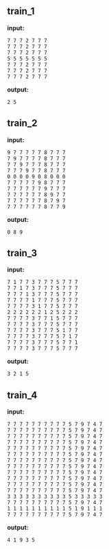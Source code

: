 
## train_1

**input:**
```
7 7 7 2 7 7 7
7 7 7 2 7 7 7
7 7 7 2 7 7 7
5 5 5 5 5 5 5
7 7 7 2 7 7 7
7 7 7 2 7 7 7
7 7 7 2 7 7 7
```


**output:**
```
2 5
```


## train_2

**input:**
```
9 7 7 7 7 7 8 7 7 7
7 9 7 7 7 7 8 7 7 7
7 7 9 7 7 7 8 7 7 7
7 7 7 9 7 7 8 7 7 7
0 0 0 0 9 0 8 0 0 0
7 7 7 7 7 9 8 7 7 7
7 7 7 7 7 7 9 7 7 7
7 7 7 7 7 7 8 9 7 7
7 7 7 7 7 7 8 7 9 7
7 7 7 7 7 7 8 7 7 9
```


**output:**
```
0 8 9
```


## train_3

**input:**
```
7 1 7 7 3 7 7 7 5 7 7 7
7 7 1 7 3 7 7 7 5 7 7 7
7 7 7 1 3 7 7 7 5 7 7 7
7 7 7 7 1 7 7 7 5 7 7 7
7 7 7 7 3 1 7 7 5 7 7 7
2 2 2 2 2 2 1 2 5 2 2 2
7 7 7 7 3 7 7 1 5 7 7 7
7 7 7 7 3 7 7 7 5 7 7 7
7 7 7 7 3 7 7 7 5 1 7 7
7 7 7 7 3 7 7 7 5 7 1 7
7 7 7 7 3 7 7 7 5 7 7 1
7 7 7 7 3 7 7 7 5 7 7 7
```


**output:**
```
3 2 1 5
```


## train_4

**input:**
```
7 7 7 7 7 7 7 7 7 7 5 7 9 7 4 7
7 7 7 7 7 7 7 7 7 7 5 7 9 7 4 7
7 7 7 7 7 7 7 7 7 7 5 7 9 7 4 7
7 7 7 7 7 7 7 7 7 7 5 7 9 7 4 7
7 7 7 7 7 7 7 7 7 7 5 7 9 7 4 7
7 7 7 7 7 7 7 7 7 7 5 7 9 7 4 7
7 7 7 7 7 7 7 7 7 7 5 7 9 7 4 7
7 7 7 7 7 7 7 7 7 7 5 7 9 7 4 7
7 7 7 7 7 7 7 7 7 7 5 7 9 7 4 7
7 7 7 7 7 7 7 7 7 7 5 7 9 7 4 7
7 7 7 7 7 7 7 7 7 7 5 7 9 7 4 7
7 7 7 7 7 7 7 7 7 7 5 7 9 7 4 7
3 3 3 3 3 3 3 3 3 3 5 3 3 3 3 3
7 7 7 7 7 7 7 7 7 7 5 7 9 7 4 7
1 1 1 1 1 1 1 1 1 1 5 1 9 1 1 1
7 7 7 7 7 7 7 7 7 7 5 7 9 7 4 7
```


**output:**
```
4 1 9 3 5
```

